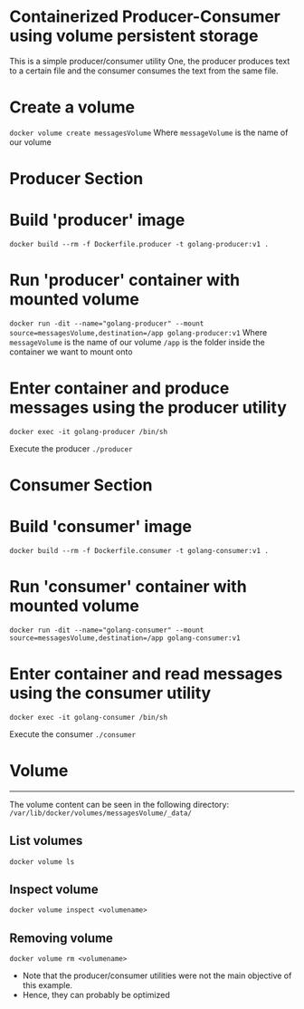 # Containerized Producer-Consumer using volume persistent storage
This is a simple producer/consumer utility
One, the producer produces text to a certain file and
the consumer consumes the text from the same file.

# Create a volume
```docker volume create messagesVolume```
Where `messageVolume` is the name of our volume

# Producer Section

# Build 'producer' image
```docker build --rm -f Dockerfile.producer -t golang-producer:v1 .```

# Run 'producer' container with mounted volume
```docker run -dit --name="golang-producer" --mount source=messagesVolume,destination=/app golang-producer:v1```
Where
 `messageVolume` is the name of our volume
 `/app` is the folder inside the container we want to mount onto

# Enter container and produce messages using the producer utility
```docker exec -it golang-producer /bin/sh```

Execute the producer
```./producer```

# Consumer Section

# Build 'consumer' image
```docker build --rm -f Dockerfile.consumer -t golang-consumer:v1 .```

# Run 'consumer' container with mounted volume
```docker run -dit --name="golang-consumer" --mount source=messagesVolume,destination=/app golang-consumer:v1```

# Enter container and read messages using the consumer utility
```docker exec -it golang-consumer /bin/sh```

Execute the consumer
```./consumer```

# Volume
----------------------
The volume content can be seen in the following directory:
`/var/lib/docker/volumes/messagesVolume/_data/`

## List volumes
```docker volume ls```

## Inspect volume
```docker volume inspect <volumename>```

## Removing volume
```docker volume rm <volumename>```


* Note that the producer/consumer utilities were not the main objective of this example.
* Hence, they can probably be optimized
